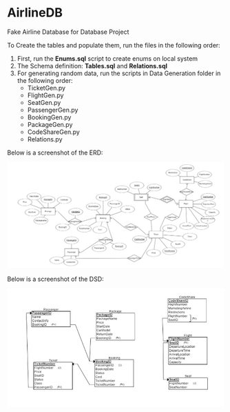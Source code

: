 # AirlineDB
Fake Airline Database for Database Project 

To Create the tables and populate them, run the files in the following order:

1. First, run the **Enums.sql** script to create enums on local system
2. The Schema definition: **Tables.sql** and **Relations.sql**
3. For generating random data, run the scripts in Data Generation folder in the following order:
   * TicketGen.py
   * FlightGen.py
   * SeatGen.py
   * PassengerGen.py
   * BookingGen.py
   * PackageGen.py
   * CodeShareGen.py
   * Relations.py

  
Below is a screenshot of the ERD:

![AltText](ERD.jpg)


Below is a screenshot of the DSD:

![AltText](DSD.jpg)
